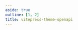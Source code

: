 ```yaml
---
aside: true
outline: [1, 2]
title: vitepress-theme-openapi
---
```


<script setup lang="ts">
import { useRoute, useData } from 'vitepress'
import spec from '../../docs/public/openapi-scalar-galaxy.json'

const route = useRoute()

const { isDark } = useData()
</script>

<OASpec :spec="spec" :isDark="isDark" />
